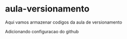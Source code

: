 # aula-versionamento
Aqui vamos armazenar codigos da aula de versionamento

Adicionando configuracao do github